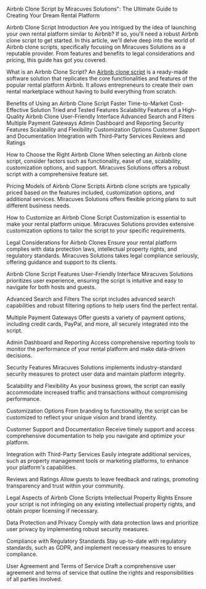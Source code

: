 Airbnb Clone Script by Miracuves Solutions": The Ultimate Guide to Creating Your Dream Rental Platform

Airbnb Clone Script Introduction
Are you intrigued by the idea of launching your own rental platform similar to Airbnb? If so, you'll need a robust Airbnb clone script to get started. In this article, we'll delve deep into the world of Airbnb clone scripts, specifically focusing on Miracuves Solutions as a reputable provider. From features and benefits to legal considerations and pricing, this guide has got you covered.

What is an Airbnb Clone Script?
An  <a href="https://miracuves.com/product/airbnb-clone-script/">Airbnb clone script</a> is a ready-made software solution that replicates the core functionalities and features of the popular rental platform Airbnb. It allows entrepreneurs to create their own rental marketplace without having to build everything from scratch.

Benefits of Using an Airbnb Clone Script
Faster Time-to-Market
Cost-Effective Solution
Tried and Tested Features
Scalability
Features of a High-Quality Airbnb Clone
User-Friendly Interface
Advanced Search and Filters
Multiple Payment Gateways
Admin Dashboard and Reporting
Security Features
Scalability and Flexibility
Customization Options
Customer Support and Documentation
Integration with Third-Party Services
Reviews and Ratings



How to Choose the Right Airbnb Clone
When selecting an Airbnb clone script, consider factors such as functionality, ease of use, scalability, customization options, and support. Miracuves Solutions offers a robust script with a comprehensive feature set.

Pricing Models of Airbnb Clone Scripts
Airbnb clone scripts are typically priced based on the features included, customization options, and additional services. Miracuves Solutions offers flexible pricing plans to suit different business needs.

How to Customize an Airbnb Clone Script
Customization is essential to make your rental platform unique. Miracuves Solutions provides extensive customization options to tailor the script to your specific requirements.

Legal Considerations for Airbnb Clones
Ensure your rental platform complies with data protection laws, intellectual property rights, and regulatory standards. Miracuves Solutions takes legal compliance seriously, offering guidance and support to its clients.

Airbnb Clone Script Features
User-Friendly Interface
Miracuves Solutions prioritizes user experience, ensuring the script is intuitive and easy to navigate for both hosts and guests.

Advanced Search and Filters
The script includes advanced search capabilities and robust filtering options to help users find the perfect rental.

Multiple Payment Gateways
Offer guests a variety of payment options, including credit cards, PayPal, and more, all securely integrated into the script.

Admin Dashboard and Reporting
Access comprehensive reporting tools to monitor the performance of your rental platform and make data-driven decisions.

Security Features
Miracuves Solutions implements industry-standard security measures to protect user data and maintain platform integrity.

Scalability and Flexibility
As your business grows, the script can easily accommodate increased traffic and transactions without compromising performance.

Customization Options
From branding to functionality, the script can be customized to reflect your unique vision and brand identity.

Customer Support and Documentation
Receive timely support and access comprehensive documentation to help you navigate and optimize your platform.

Integration with Third-Party Services
Easily integrate additional services, such as property management tools or marketing platforms, to enhance your platform's capabilities.

Reviews and Ratings
Allow guests to leave feedback and ratings, promoting transparency and trust within your community.





Legal Aspects of Airbnb Clone Scripts
Intellectual Property Rights
Ensure your script is not infringing on any existing intellectual property rights, and obtain proper licensing if necessary.

Data Protection and Privacy
Comply with data protection laws and prioritize user privacy by implementing robust security measures.

Compliance with Regulatory Standards
Stay up-to-date with regulatory standards, such as GDPR, and implement necessary measures to ensure compliance.

User Agreement and Terms of Service
Draft a comprehensive user agreement and terms of service that outline the rights and responsibilities of all parties involved.
